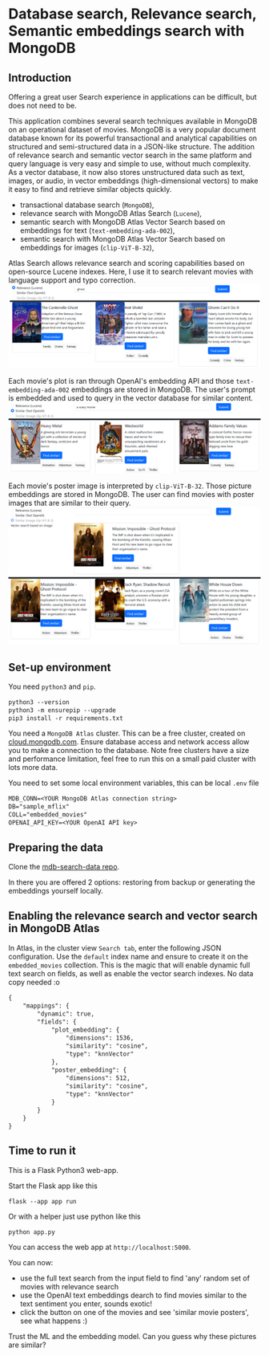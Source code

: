 # Database search, Relevance search, Semantic embeddings search with MongoDB

## Introduction

Offering a great user Search experience in applications can be difficult, but does not need to be.

This application combines several search techniques available in MongoDB on an operational dataset of movies. MongoDB is a very popular document database known for its powerful transactional and analytical capabilities on structured and semi-structured data in a JSON-like structure. The addition of relevance search and semantic vector search in the same platform and query language is very easy and simple to use, without much complexity. As a vector database, it now also stores unstructured data such as text, images, or audio, in vector embeddings (high-dimensional vectors) to make it easy to find and retrieve similar objects quickly. 

- transactional database search (`MongoDB`),
- relevance search with MongoDB Atlas Search (`Lucene`),
- semantic search with MongoDB Atlas Vector Search based on embeddings for text (`text-embedding-ada-002`),
- semantic search with MongoDB Atlas Vector Search based on embeddings for images (`clip-ViT-B-32`),

Atlas Search allows relevance search and scoring capabilities based on open-source Lucene indexes. Here, I use it to search relevant movies with language support and typo correction.
![Relevance search](static/searchRelevance.png)


Each movie's plot is ran through OpenAI's embedding API and those `text-embedding-ada-002` embeddings are stored in MongoDB. The user's prompt is embedded and used to query in the vector database for similar content.
![Semantic Text search](static/searchSimilarTextEmbeddingsOpenAI.png)


Each movie's poster image is interpreted by `clip-ViT-B-32`. Those picture embeddings are stored in MongoDB. The user can find movies with poster images that are similar to their query.
![Semantic Image search](static/searchSimilarVectorImage.png)

## Set-up environment

You need `python3` and `pip`.

    python3 --version
    python3 -m ensurepip --upgrade
    pip3 install -r requirements.txt

You need a `MongoDB Atlas` cluster. This can be a free cluster, created on [cloud.mongodb.com](https://www.mongodb.com/atlas/database). Ensure database access and network access allow you to make a connection to the database. Note free clusters have a size and performance limitation, feel free to run this on a small paid cluster with lots more data.

You need to set some local environment variables, this can be local `.env` file

    MDB_CONN=<YOUR MongoDB Atlas connection string>
    DB="sample_mflix"
    COLL="embedded_movies"
    OPENAI_API_KEY=<YOUR OpenAI API key>


## Preparing the data

Clone the [mdb-search-data repo](https://github.com/dvsander/mdb-search-data).

In there you are offered 2 options: restoring from backup or generating the embeddings yourself locally.

## Enabling the relevance search and vector search in MongoDB Atlas

In Atlas, in the cluster view `Search tab`, enter the following JSON configuration. Use the `default` index name and ensure to create it on the `embedded_movies` collection. This is the magic that will enable dynamic full text search on fields, as well as enable the vector search indexes. No data copy needed :o 

    {
        "mappings": {
            "dynamic": true,
            "fields": {
                "plot_embedding": {
                    "dimensions": 1536,
                    "similarity": "cosine",
                    "type": "knnVector"
                },
                "poster_embedding": {
                    "dimensions": 512,
                    "similarity": "cosine",
                    "type": "knnVector"
                }
            }
        }
    }

## Time to run it

This is a Flask Python3 web-app.

Start the Flask app like this

    flask --app app run

Or with a helper just use python like this

    python app.py

You can access the web app at `http://localhost:5000`.

You can now:

- use the full text search from the input field to find 'any' random set of movies with relevance search
- use the OpenAI text embeddings dearch to find movies similar to the text sentiment you enter, sounds exotic!
- click the button on one of the movies and see 'similar movie posters', see what happens :)

Trust the ML and the embedding model. Can you guess why these pictures are similar?
